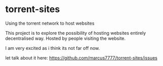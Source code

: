 torrent-sites
=============

Using the torrent network to host websites

This project is to explore the possibility of hosting websites entirely decentralised way. Hosted by people visiting the website.

I am very excited as i think its not far off now.

let talk about it here: https://github.com/marcus7777/torrent-sites/issues
